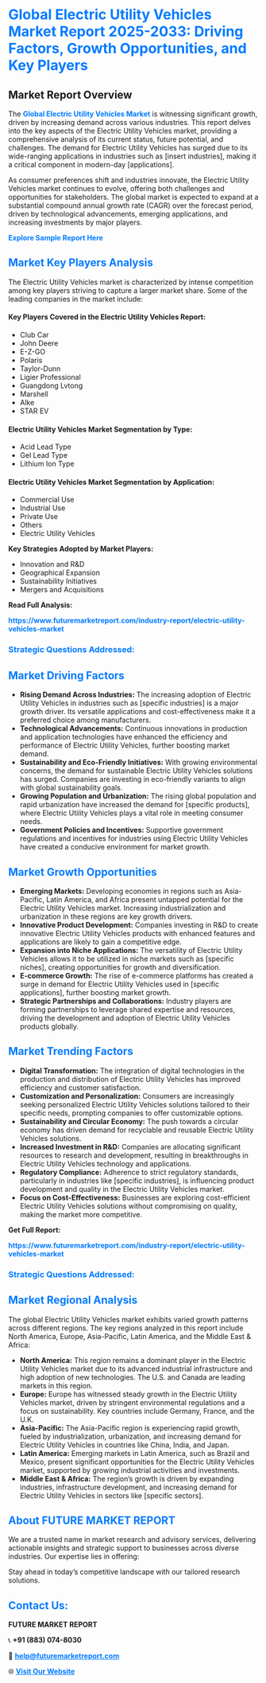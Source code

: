 <h1 style="color: #007BFF;">Global Electric Utility Vehicles Market Report 2025-2033: Driving Factors, Growth Opportunities, and Key Players</h1>

<section id="overview">
<h2>Market Report Overview</h2>
<p>The <a href="https://www.futuremarketreport.com/industry-report/electric-utility-vehicles-market" style="color: #007BFF; text-decoration: none;"><strong>Global Electric Utility Vehicles Market</strong></a> is witnessing significant growth, driven by increasing demand across various industries. This report delves into the key aspects of the Electric Utility Vehicles market, providing a comprehensive analysis of its current status, future potential, and challenges. The demand for Electric Utility Vehicles has surged due to its wide-ranging applications in industries such as [insert industries], making it a critical component in modern-day [applications].</p>
<p>As consumer preferences shift and industries innovate, the Electric Utility Vehicles market continues to evolve, offering both challenges and opportunities for stakeholders. The global market is expected to expand at a substantial compound annual growth rate (CAGR) over the forecast period, driven by technological advancements, emerging applications, and increasing investments by major players.</p>
</section>

<section id="overview">
<p><a href="https://www.futuremarketreport.com/request-sample/reportId=125951" style="color: #007BFF; text-decoration: none;"><strong>Explore Sample Report Here</strong></a></p>
</section>

<section id="key-players">
<h2 style="color: #007BFF;">Market Key Players Analysis</h2>
<p>The Electric Utility Vehicles market is characterized by intense competition among key players striving to capture a larger market share. Some of the leading companies in the market include:</p>
<h4>Key Players Covered in the Electric Utility Vehicles Report:</h4>
<ul><li>Club Car</li><li>John Deere</li><li>E-Z-GO</li><li>Polaris</li><li>Taylor-Dunn</li><li>Ligier Professional</li><li>Guangdong Lvtong</li><li>Marshell</li><li>Alke</li><li>STAR EV</li></ul>
<h4>Electric Utility Vehicles Market Segmentation by Type:</h4>
<ul><li>Acid Lead Type</li><li>Gel Lead Type</li><li>Lithium Ion Type</li></ul>

<h4>Electric Utility Vehicles Market Segmentation by Application:</h4>
<ul><li>Commercial Use</li><li>Industrial Use</li><li>Private Use</li><li>Others</li><li>Electric Utility Vehicles</li></ul>
<p><strong>Key Strategies Adopted by Market Players:</strong></p>
<ul>
<li>Innovation and R&D</li>
<li>Geographical Expansion</li>
<li>Sustainability Initiatives</li>
<li>Mergers and Acquisitions</li>
</ul>
</section>

<section>
<p><strong>Read Full Analysis: </strong></p><a href="https://www.futuremarketreport.com/industry-report/electric-utility-vehicles-market" style="color: #007BFF; text-decoration: none;"><strong>https://www.futuremarketreport.com/industry-report/electric-utility-vehicles-market</strong></a>
<h3 style="color: #007BFF;">Strategic Questions Addressed:</h3>
</section>

<section id="driving-factors">
<h2 style="color: #007BFF;">Market Driving Factors</h2>
<ul>
<li><strong>Rising Demand Across Industries:</strong> The increasing adoption of Electric Utility Vehicles in industries such as [specific industries] is a major growth driver. Its versatile applications and cost-effectiveness make it a preferred choice among manufacturers.</li>
<li><strong>Technological Advancements:</strong> Continuous innovations in production and application technologies have enhanced the efficiency and performance of Electric Utility Vehicles, further boosting market demand.</li>
<li><strong>Sustainability and Eco-Friendly Initiatives:</strong> With growing environmental concerns, the demand for sustainable Electric Utility Vehicles solutions has surged. Companies are investing in eco-friendly variants to align with global sustainability goals.</li>
<li><strong>Growing Population and Urbanization:</strong> The rising global population and rapid urbanization have increased the demand for [specific products], where Electric Utility Vehicles plays a vital role in meeting consumer needs.</li>
<li><strong>Government Policies and Incentives:</strong> Supportive government regulations and incentives for industries using Electric Utility Vehicles have created a conducive environment for market growth.</li>
</ul>
</section>

<section id="growth-opportunities">
<h2 style="color: #007BFF;">Market Growth Opportunities</h2>
<ul>
<li><strong>Emerging Markets:</strong> Developing economies in regions such as Asia-Pacific, Latin America, and Africa present untapped potential for the Electric Utility Vehicles market. Increasing industrialization and urbanization in these regions are key growth drivers.</li>
<li><strong>Innovative Product Development:</strong> Companies investing in R&D to create innovative Electric Utility Vehicles products with enhanced features and applications are likely to gain a competitive edge.</li>
<li><strong>Expansion into Niche Applications:</strong> The versatility of Electric Utility Vehicles allows it to be utilized in niche markets such as [specific niches], creating opportunities for growth and diversification.</li>
<li><strong>E-commerce Growth:</strong> The rise of e-commerce platforms has created a surge in demand for Electric Utility Vehicles used in [specific applications], further boosting market growth.</li>
<li><strong>Strategic Partnerships and Collaborations:</strong> Industry players are forming partnerships to leverage shared expertise and resources, driving the development and adoption of Electric Utility Vehicles products globally.</li>
</ul>
</section>

<section id="trending-factors">
<h2 style="color: #007BFF;">Market Trending Factors</h2>
<ul>
<li><strong>Digital Transformation:</strong> The integration of digital technologies in the production and distribution of Electric Utility Vehicles has improved efficiency and customer satisfaction.</li>
<li><strong>Customization and Personalization:</strong> Consumers are increasingly seeking personalized Electric Utility Vehicles solutions tailored to their specific needs, prompting companies to offer customizable options.</li>
<li><strong>Sustainability and Circular Economy:</strong> The push towards a circular economy has driven demand for recyclable and reusable Electric Utility Vehicles solutions.</li>
<li><strong>Increased Investment in R&D:</strong> Companies are allocating significant resources to research and development, resulting in breakthroughs in Electric Utility Vehicles technology and applications.</li>
<li><strong>Regulatory Compliance:</strong> Adherence to strict regulatory standards, particularly in industries like [specific industries], is influencing product development and quality in the Electric Utility Vehicles market.</li>
<li><strong>Focus on Cost-Effectiveness:</strong> Businesses are exploring cost-efficient Electric Utility Vehicles solutions without compromising on quality, making the market more competitive.</li>
</ul>
</section>

<section>
<p><strong>Get Full Report: </strong></p><a href="https://www.futuremarketreport.com/industry-report/electric-utility-vehicles-market" style="color: #007BFF; text-decoration: none;"><strong>https://www.futuremarketreport.com/industry-report/electric-utility-vehicles-market</strong></a>
<h3 style="color: #007BFF;">Strategic Questions Addressed:</h3>
</section>


<section id="regional-analysis">
<h2 style="color: #007BFF;">Market Regional Analysis</h2>
<p>The global Electric Utility Vehicles market exhibits varied growth patterns across different regions. The key regions analyzed in this report include North America, Europe, Asia-Pacific, Latin America, and the Middle East & Africa:</p>
<ul>
<li><strong>North America:</strong> This region remains a dominant player in the Electric Utility Vehicles market due to its advanced industrial infrastructure and high adoption of new technologies. The U.S. and Canada are leading markets in this region.</li>
<li><strong>Europe:</strong> Europe has witnessed steady growth in the Electric Utility Vehicles market, driven by stringent environmental regulations and a focus on sustainability. Key countries include Germany, France, and the U.K.</li>
<li><strong>Asia-Pacific:</strong> The Asia-Pacific region is experiencing rapid growth, fueled by industrialization, urbanization, and increasing demand for Electric Utility Vehicles in countries like China, India, and Japan.</li>
<li><strong>Latin America:</strong> Emerging markets in Latin America, such as Brazil and Mexico, present significant opportunities for the Electric Utility Vehicles market, supported by growing industrial activities and investments.</li>
<li><strong>Middle East & Africa:</strong> The region’s growth is driven by expanding industries, infrastructure development, and increasing demand for Electric Utility Vehicles in sectors like [specific sectors].</li>
</ul>
</section>

<footer>
<h2 style="color: #007BFF;">About FUTURE MARKET REPORT</h2>
<p>We are a trusted name in market research and advisory services, delivering actionable insights and strategic support to businesses across diverse industries. Our expertise lies in offering:</p>

<p>Stay ahead in today’s competitive landscape with our tailored research solutions.</p>

<h2 style="color: #007BFF;">Contact Us:</h2>
<p><strong>FUTURE MARKET REPORT</strong></p>
<p>📞 <strong>+91 (883) 074-8030</strong></p>
<p>📧 <strong><a href="mailto:help@futuremarketreport.com" style="color: #007BFF;">help@futuremarketreport.com</a></strong></p>
<p>🌐 <strong><a href="https://www.futuremarketreport.com/" style="color: #007BFF;">Visit Our Website</a></strong></p>
</footer>